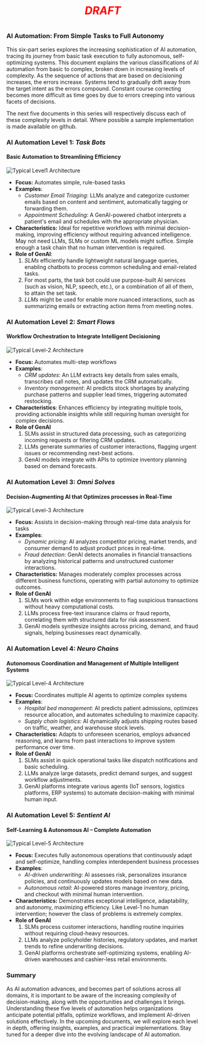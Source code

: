 
# <p style="text-align: center;">_<span style="color:red;align=center">DRAFT</span>_</p>

#
### **AI Automation: From Simple Tasks to Full Autonomy**  

This six-part series explores the increasing sophistication of AI automation, tracing its journey from basic task execution to fully autonomous, self-optimizing systems. This document explains the various classifications of AI automation from basic to complex, broken down in increasing levels of complexity. As the sequence of actions that are based on decisioning increases, the errors increase. Systems tend to gradually drift away from the target intent as the errors compound. Constant course correcting becomes more difficult as time goes by due to errors creeping into various facets of decisions.

The next five documents in this series will respectively discuss each of these complexity levels in detail. Where possible a sample implementation is made available on github.

### AI Automation Level 1: _Task Bots_
#### Basic Automation to Streamlining Efficiency  
![Typical Level1 Architecture](images/Level1.png)
- **Focus:** Automates simple, rule-based tasks
- **Examples**: 
  - *Customer Email Triaging*: LLMs analyze and categorize customer emails based on content and sentiment, automatically tagging or forwarding them.
  - *Appointment Scheduling*: A GenAI-powered chatbot interprets a patient's email  and schedules with the appropriate physician.
- **Characteristics:** Ideal for repetitive workflows with minimal decision-making, improving efficiency without requiring advanced intelligence. May not need LLMs, SLMs or custom ML models might suffice. Simple enough a task chain that no human intervention is required.
- **Role of GenAI**: 
  1. _SLMs_ efficiently handle lightweight natural language queries, enabling chatbots to process common scheduling and email-related tasks. 
  2. For most parts, the task bot could use purpose-built AI services (such as vision, NLP, speech, etc.), or a combination of all of them, to attain the set task.
  3. _LLMs_ might be used for enable more nuanced interactions, such as summarizing emails or extracting action items from meeting notes.

### AI Automation Level 2: _Smart Flows_
#### Workflow Orchestration to Integrate Intelligent Decisioning   
![Typical Level-2 Architecture](images/Level2.png)
- **Focus:** Automates multi-step workflows
- **Examples**: 
  - *CRM updates*: An LLM extracts key details from sales emails, transcribes call notes, and updates the CRM automatically.
  - *Inventory management*: AI predicts stock shortages by analyzing purchase patterns and supplier lead times, triggering automated restocking.
- **Characteristics**: Enhances efficiency by integrating multiple tools, providing actionable insights while still requiring human oversight for complex decisions.  
- **Role of GenAI**
    1. SLMs assist in structured data processing, such as categorizing incoming requests or filtering CRM updates.
  2. LLMs generate summaries of customer interactions, flagging urgent issues or recommending next-best actions.
  3. GenAI models integrate with APIs to optimize inventory planning based on demand forecasts.

### AI Automation Level 3: _Omni Solves_
#### Decision-Augmenting AI that Optimizes processes in Real-Time  
![Typical Level-3 Architecture](images/Level3.png)
- **Focus:** Assists in decision-making through real-time data analysis for tasks 
- **Examples**: 
  - *Dynamic pricing*: AI analyzes competitor pricing, market trends, and consumer demand to adjust product prices in real-time.
  - *Fraud detection*: GenAI detects anomalies in financial transactions by analyzing historical patterns and unstructured customer interactions.
- **Characteristics:** Manages moderately complex processes across different business functions, operating with partial autonomy to optimize outcomes.  
- **Role of GenAI**
  1. SLMs work within edge environments to flag suspicious transactions without heavy computational costs.
  2. LLMs process free-text insurance claims or fraud reports, correlating them with structured data for risk assessment.
  3. GenAI models synthesize insights across pricing, demand, and fraud signals, helping businesses react dynamically.

### AI Automation Level 4: _Neuro Chains_ 
#### Autonomous Coordination and Management of Multiple Intelligent Systems
![Typical Level-4 Architecture](images/Level4.png)
- **Focus:** Coordinates multiple AI agents to optimize complex systems 
- **Examples**: 
  - *Hospital bed management*: AI predicts patient admissions, optimizes resource allocation, and automates scheduling to maximize capacity.
  - *Supply chain logistics*: AI dynamically adjusts shipping routes based on traffic, weather, and warehouse stock levels.
- **Characteristics:** Adapts to unforeseen scenarios, employs advanced reasoning, and learns from past interactions to improve system performance over time.
- **Role of GenAI**
  1. SLMs assist in quick operational tasks like dispatch notifications and basic scheduling.
  2. LLMs analyze large datasets, predict demand surges, and suggest workflow adjustments.
  3. GenAI platforms integrate various agents (IoT sensors, logistics platforms, ERP systems) to automate decision-making with minimal human input.

### AI Automation Level 5: _Sentient AI_
#### Self-Learning & Autonomous AI – Complete Automation
![Typical Level-5 Architecture](images/Level5.png)
- **Focus:** Executes fully autonomous operations that continuously adapt and self-optimize, handling complex interdependent business processes
- **Examples**: 
  - *AI-driven underwriting*: AI assesses risk, personalizes insurance policies, and continuously updates models based on new data.
  - *Autonomous retail*: AI-powered stores manage inventory, pricing, and checkout with minimal human intervention.
- **Characteristics:** Demonstrates exceptional intelligence, adaptability, and autonomy, maximizing efficiency. Like Level-1 no human intervention; however the class of problems is extremely complex. 
- **Role of GenAI**
  1. SLMs process customer interactions, handling routine inquiries without requiring cloud-heavy resources.
  2. LLMs analyze policyholder histories, regulatory updates, and market trends to refine underwriting decisions.
  3. GenAI platforms orchestrate self-optimizing systems, enabling AI-driven warehouses and cashier-less retail environments.

### Summary
As AI automation advances, and becomes part of solutions across all domains, it is important to be aware of the increasing complexity of decision-making, along with the opportunities and challenges it brings. Understanding these five levels of automation helps organizations anticipate potential pitfalls, optimize workflows, and implement AI-driven solutions effectively. In the upcoming documents, we will explore each level in depth, offering insights, examples, and practical implementations. Stay tuned for a deeper dive into the evolving landscape of AI automation.